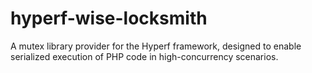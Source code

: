 # hyperf-wise-locksmith
A mutex library provider for the Hyperf framework, designed to enable serialized execution of PHP code in high-concurrency scenarios.
